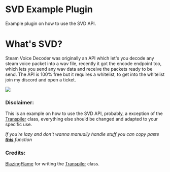 # SVD Example Plugin
Example plugin on how to use the SVD API.

# What's SVD?
Steam Voice Decoder was originally an API which let's you decode any steam voice packet into a wav file, recently it got the encode endpoint too, which lets you send any wav data and receive the packets ready to be send.
The API is 100% free but it requires a whitelist, to get into the whitelist join my discord and open a ticket.

[![](https://dcbadge.limes.pink/api/server/https://discord.gg/Y3jD5K2Q8C)](https://discord.gg/Y3jD5K2Q8C)

### Disclaimer:
This is an example on how to use the SVD API, probably, a exception of the [Transpiler](https://github.com/Senior-S/SVD-Example-Use/blob/main/SVDLibrary/Patches/PlayerVoiceTranspiler.cs) class, everything else should be changed and adapted to your specific use.

*If you're lazy and don't wanna manually handle stuff you can copy paste **[this](https://github.com/Senior-S/SVD-Example-Use/blob/main/SVDLibrary/ProjectMain.cs#L137)** function*

### Credits:
[BlazingFlame](https://github.com/DanielWillett) for writing the [Transpiler](https://github.com/Senior-S/SVD-Example-Use/blob/main/SVDLibrary/Patches/PlayerVoiceTranspiler.cs) class.